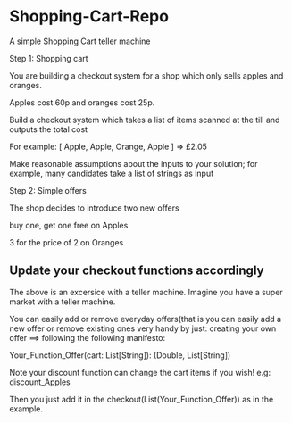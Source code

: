 # Shopping-Cart-Repo
A simple Shopping Cart teller machine

Step 1: Shopping cart

You are building a checkout system for a shop which only sells apples and
oranges.

Apples cost 60p and oranges cost 25p.

Build a checkout system which takes a list of items scanned at the till and outputs
the total cost

For example: [ Apple, Apple, Orange, Apple ] => £2.05


Make reasonable assumptions about the inputs to your solution; for example, many
candidates take a list of strings as input


Step 2: Simple offers

The shop decides to introduce two new offers

buy one, get one free on Apples

3 for the price of 2 on Oranges

Update your checkout functions accordingly
------------------------------------------------------------------------------------------------------------------

The above is an excersice with a teller machine.
Imagine you have a super market with a teller machine.

You can easily add or remove everyday offers(that is you can easily add a new offer or remove existing ones very handy by just:
creating your own offer ==> following the following manifesto:

Your_Function_Offer(cart: List[String]): (Double, List[String])

Note your discount function can change the cart items if you wish! e.g: discount_Apples

Then you just add it in the checkout(List(Your_Function_Offer)) as in the example.
